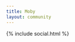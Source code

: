 ```yaml
---
title: Moby
layout: community
---
```


<div class="strip-2">
   <div class="container">
    {% include social.html %}
   </div>
</div>